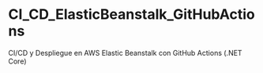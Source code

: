 # CI_CD_ElasticBeanstalk_GitHubActions
 CI/CD y Despliegue en AWS Elastic Beanstalk con GitHub Actions (.NET Core)
